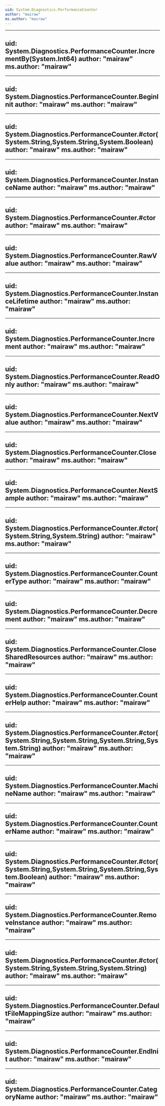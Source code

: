 ```yaml
---
uid: System.Diagnostics.PerformanceCounter
author: "mairaw"
ms.author: "mairaw"
---
```


---
uid: System.Diagnostics.PerformanceCounter.IncrementBy(System.Int64)
author: "mairaw"
ms.author: "mairaw"
---

---
uid: System.Diagnostics.PerformanceCounter.BeginInit
author: "mairaw"
ms.author: "mairaw"
---

---
uid: System.Diagnostics.PerformanceCounter.#ctor(System.String,System.String,System.Boolean)
author: "mairaw"
ms.author: "mairaw"
---

---
uid: System.Diagnostics.PerformanceCounter.InstanceName
author: "mairaw"
ms.author: "mairaw"
---

---
uid: System.Diagnostics.PerformanceCounter.#ctor
author: "mairaw"
ms.author: "mairaw"
---

---
uid: System.Diagnostics.PerformanceCounter.RawValue
author: "mairaw"
ms.author: "mairaw"
---

---
uid: System.Diagnostics.PerformanceCounter.InstanceLifetime
author: "mairaw"
ms.author: "mairaw"
---

---
uid: System.Diagnostics.PerformanceCounter.Increment
author: "mairaw"
ms.author: "mairaw"
---

---
uid: System.Diagnostics.PerformanceCounter.ReadOnly
author: "mairaw"
ms.author: "mairaw"
---

---
uid: System.Diagnostics.PerformanceCounter.NextValue
author: "mairaw"
ms.author: "mairaw"
---

---
uid: System.Diagnostics.PerformanceCounter.Close
author: "mairaw"
ms.author: "mairaw"
---

---
uid: System.Diagnostics.PerformanceCounter.NextSample
author: "mairaw"
ms.author: "mairaw"
---

---
uid: System.Diagnostics.PerformanceCounter.#ctor(System.String,System.String)
author: "mairaw"
ms.author: "mairaw"
---

---
uid: System.Diagnostics.PerformanceCounter.CounterType
author: "mairaw"
ms.author: "mairaw"
---

---
uid: System.Diagnostics.PerformanceCounter.Decrement
author: "mairaw"
ms.author: "mairaw"
---

---
uid: System.Diagnostics.PerformanceCounter.CloseSharedResources
author: "mairaw"
ms.author: "mairaw"
---

---
uid: System.Diagnostics.PerformanceCounter.CounterHelp
author: "mairaw"
ms.author: "mairaw"
---

---
uid: System.Diagnostics.PerformanceCounter.#ctor(System.String,System.String,System.String,System.String)
author: "mairaw"
ms.author: "mairaw"
---

---
uid: System.Diagnostics.PerformanceCounter.MachineName
author: "mairaw"
ms.author: "mairaw"
---

---
uid: System.Diagnostics.PerformanceCounter.CounterName
author: "mairaw"
ms.author: "mairaw"
---

---
uid: System.Diagnostics.PerformanceCounter.#ctor(System.String,System.String,System.String,System.Boolean)
author: "mairaw"
ms.author: "mairaw"
---

---
uid: System.Diagnostics.PerformanceCounter.RemoveInstance
author: "mairaw"
ms.author: "mairaw"
---

---
uid: System.Diagnostics.PerformanceCounter.#ctor(System.String,System.String,System.String)
author: "mairaw"
ms.author: "mairaw"
---

---
uid: System.Diagnostics.PerformanceCounter.DefaultFileMappingSize
author: "mairaw"
ms.author: "mairaw"
---

---
uid: System.Diagnostics.PerformanceCounter.EndInit
author: "mairaw"
ms.author: "mairaw"
---

---
uid: System.Diagnostics.PerformanceCounter.CategoryName
author: "mairaw"
ms.author: "mairaw"
---
